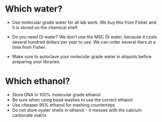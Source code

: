    
 # Which water?
 
 * Use molecular grade water for all lab work. We buy this from Fisher and it is stored on the chemical shelf.
 
 * Do you need DI water? We don't use the MSC DI water, because it costs several hundred dollars per year to use. We can order several liters at a time from Fisher.
 
 * Make sure to autoclave your molecular grade water in aliquots before preparing your libraries. 
 
 # Which ethanol?
 
 * Store DNA in 100% molecular grade ethanol
 * Be sure when using bead washes to use the correct ethanol
 * Use cheaper 95% ethanol for washing countertops
 * Do not store oyster shells in ethanol - it messes with the calcium carbonate matrix
